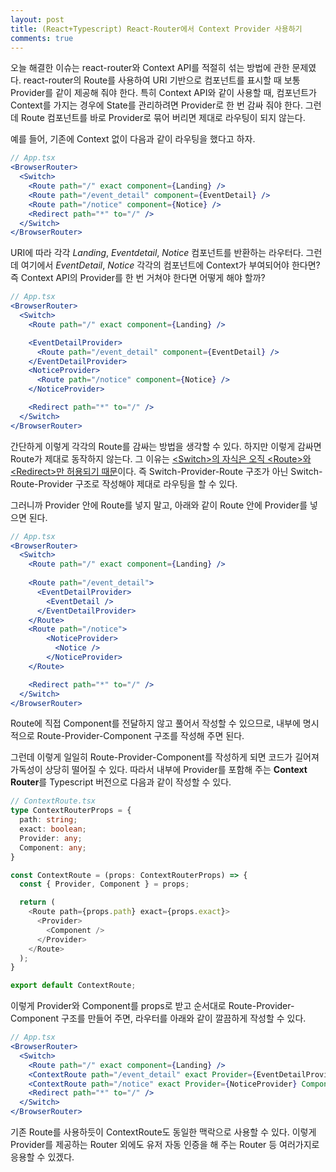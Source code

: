 ```yaml
---
layout: post
title: (React+Typescript) React-Router에서 Context Provider 사용하기
comments: true
---
```


오늘 해결한 이슈는 react-router와 Context API를 적절히 섞는 방법에 관한 문제였다.
react-router의 Route를 사용하여 URI 기반으로 컴포넌트를 표시할 때 보통 Provider를 같이 제공해 줘야 한다.
특히 Context API와 같이 사용할 때, 컴포넌트가 Context를 가지는 경우에 State를 관리하려면 Provider로 한 번 감싸 줘야 한다.
그런데 Route 컴포넌트를 바로 Provider로 묶어 버리면 제대로 라우팅이 되지 않는다.

예를 들어, 기존에 Context 없이 다음과 같이 라우팅을 했다고 하자.

~~~~jsx
// App.tsx
<BrowserRouter>
  <Switch>
    <Route path="/" exact component={Landing} />
    <Route path="/event_detail" component={EventDetail} />        
    <Route path="/notice" component={Notice} />
    <Redirect path="*" to="/" />
  </Switch>
</BrowserRouter>
~~~~

URI에 따라 각각 _Landing_, _Eventdetail_, _Notice_ 컴포넌트를 반환하는 라우터다.
그런데 여기에서 _EventDetail_, _Notice_ 각각의 컴포넌트에 Context가 부여되어야 한다면?
즉 Context API의 Provider를 한 번 거쳐야 한다면 어떻게 해야 할까?

~~~~jsx
// App.tsx
<BrowserRouter>
  <Switch>
    <Route path="/" exact component={Landing} />

    <EventDetailProvider>
      <Route path="/event_detail" component={EventDetail} />
    </EventDetailProvider>
    <NoticeProvider>        
      <Route path="/notice" component={Notice} />
    </NoticeProvider>

    <Redirect path="*" to="/" />
  </Switch>
</BrowserRouter>
~~~~

간단하게 이렇게 각각의 Route를 감싸는 방법을 생각할 수 있다. 하지만 이렇게 감싸면 Route가 제대로 동작하지 않는다.
그 이유는 [\<Switch\>의 자식은 오직 \<Route\>와 \<Redirect\>만 허용되기 때문](https://stackoverflow.com/questions/50155909/how-to-use-context-api-with-react-router-v4/50158702)이다.
즉 Switch-Provider-Route 구조가 아닌 Switch-Route-Provider 구조로 작성해야 제대로 라우팅을 할 수 있다.

그러니까 Provider 안에 Route를 넣지 말고, 아래와 같이 Route 안에 Provider를 넣으면 된다.

~~~~jsx
// App.tsx
<BrowserRouter>
  <Switch>
    <Route path="/" exact component={Landing} />
    
    <Route path="/event_detail">
      <EventDetailProvider>
        <EventDetail />
      </EventDetailProvider>
    </Route>
    <Route path="/notice">
        <NoticeProvider>        
          <Notice />
        </NoticeProvider>
    </Route>

    <Redirect path="*" to="/" />
  </Switch>
</BrowserRouter>
~~~~

Route에 직접 Component를 전달하지 않고 풀어서 작성할 수 있으므로,
내부에 명시적으로 Route-Provider-Component 구조를 작성해 주면 된다.

그런데 이렇게 일일히 Route-Provider-Component를 작성하게 되면 코드가 길어져 가독성이 상당히 떨어질 수 있다.
따라서 내부에 Provider를 포함해 주는 **Context Router**를 Typescript 버전으로 다음과 같이 작성할 수 있다.

~~~~typescript
// ContextRoute.tsx
type ContextRouterProps = {
  path: string;
  exact: boolean;
  Provider: any;
  Component: any;
}

const ContextRoute = (props: ContextRouterProps) => {
  const { Provider, Component } = props;

  return (
    <Route path={props.path} exact={props.exact}>
      <Provider>
        <Component />
      </Provider>
    </Route>
  );
}

export default ContextRoute;
~~~~

이렇게 Provider와 Component를 props로 받고 순서대로 Route-Provider-Component 구조를 만들어 주면, 라우터를 아래와 같이 깔끔하게 작성할 수 있다.

~~~~jsx
// App.tsx
<BrowserRouter>
  <Switch>
    <Route path="/" exact component={Landing} />
    <ContextRoute path="/event_detail" exact Provider={EventDetailProvider} Component={EventDetail} />
    <ContextRoute path="/notice" exact Provider={NoticeProvider} Component={Notice} />
    <Redirect path="*" to="/" />
  </Switch>
</BrowserRouter>
~~~~

기존 Route를 사용하듯이 ContextRoute도 동일한 맥락으로 사용할 수 있다.
이렇게 Provider를 제공하는 Router 외에도 유저 자동 인증을 해 주는 Router 등 여러가지로 응용할 수 있겠다.

